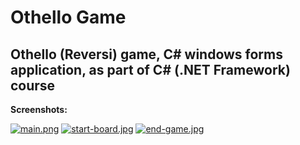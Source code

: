 # Othello Game
## Othello (Reversi) game, C# windows forms application, as part of C# (.NET Framework) course

**Screenshots:**

[![main.png](https://i.postimg.cc/X753yvTR/main.png)](https://postimg.cc/SJmHBmQd)
[![start-board.jpg](https://i.postimg.cc/wjdz5pz7/start-board.jpg)](https://postimg.cc/0bZhxhbs)
[![end-game.jpg](https://i.postimg.cc/1R2stFY0/end-game.jpg)](https://postimg.cc/8sRqX7Gs)
